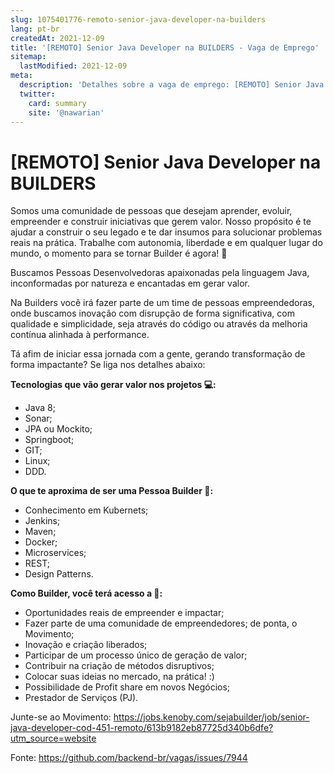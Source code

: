 ```yaml
---
slug: 1075401776-remoto-senior-java-developer-na-builders
lang: pt-br
createdAt: 2021-12-09
title: '[REMOTO] Senior Java Developer na BUILDERS - Vaga de Emprego'
sitemap:
  lastModified: 2021-12-09
meta:
  description: 'Detalhes sobre a vaga de emprego: [REMOTO] Senior Java Developer na BUILDERS'
  twitter:
    card: summary
    site: '@nawarian'
---
```


# [REMOTO] Senior Java Developer na BUILDERS

Somos uma comunidade de pessoas que desejam aprender, evoluir, empreender e construir iniciativas que gerem valor. Nosso propósito é te ajudar a construir o seu legado e te dar insumos para solucionar problemas reais na prática. Trabalhe com autonomia, liberdade e em qualquer lugar do mundo, o momento para se tornar Builder é agora! 💪

Buscamos Pessoas Desenvolvedoras apaixonadas pela linguagem Java, inconformadas por natureza e encantadas em gerar valor. 

Na Builders você irá fazer parte de um time de pessoas empreendedoras, onde buscamos inovação com disrupção de forma significativa, com qualidade e simplicidade, seja através do código ou através da melhoria contínua alinhada à performance. 

Tá afim de iniciar essa jornada com a gente, gerando transformação de forma impactante? Se liga nos detalhes abaixo:



**Tecnologias que vão gerar valor nos projetos 💻:**

- Java 8;
- Sonar;
- JPA ou Mockito;
- Springboot;
- GIT;
- Linux;
- DDD.



**O que te aproxima de ser uma Pessoa Builder 💪:**

- Conhecimento em Kubernets;
- Jenkins;
- Maven;
- Docker;
- Microservices;
- REST;
- Design Patterns.



**Como Builder, você terá acesso a 👀:**

- Oportunidades reais de empreender e impactar;
- Fazer parte de uma comunidade de empreendedores; de ponta, o Movimento;
- Inovação e criação liberados;
- Participar de um processo único de geração de valor;
- Contribuir na criação de métodos disruptivos;
- Colocar suas ideias no mercado, na prática! :)
- Possibilidade de Profit share em novos Negócios;
- Prestador de Serviços (PJ).




Junte-se ao Movimento: https://jobs.kenoby.com/sejabuilder/job/senior-java-developer-cod-451-remoto/613b9182eb87725d340b6dfe?utm_source=website


Fonte: https://github.com/backend-br/vagas/issues/7944
